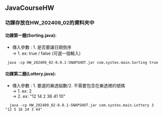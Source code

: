 ## JavaCourseHW
### 功課存放在HW_202409_02的資料夾中
#### 功課第一題(Sorting.java):
- 傳入參數 : 1. 是否要讓日期倒序<br>
-> 1. ex: true / false (可選一個輸入)
```
 java -cp HW_202409_02-0.0.1-SNAPSHOT.jar com.systex.main.Sorting true
```
  
  #### 功課第二題(Lottery.java):
- 傳入參數 : 1. 要選的樂透組數/2. 不需要包含在樂透裡的號碼<br>
-> 1. ex: 2<br>
-> 2. ex: "12 14 2 36 41 10"
```
  java -cp HW_202409_02-0.0.1-SNAPSHOT.jar com.systex.main.Lottery 3 "12 5 16 24 3 44"
```
  
